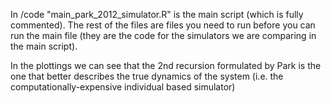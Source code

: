 In /code "main_park_2012_simulator.R" is the main script (which is fully commented). The rest of the files are files you need to run before you can run the main file 
(they are the code for the simulators we are comparing in the main script).

In the plottings we can see that the 2nd recursion formulated by Park is the one that better describes the true dynamics of the system (i.e. the computationally-expensive individual based simulator)
